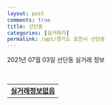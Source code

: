 ```yaml
---
layout: post
comments: true
title: 선단동
categories: [실거래가]
permalink: /apt/경기도 포천시 선단동
---
```


2021년 07월 03일 선단동 실거래 정보

<script type="text/javascript">
  google.charts.load('current', {'packages':['corechart']});
  google.charts.setOnLoadCallback(drawChart);

  function drawChart() {
    var data = google.visualization.arrayToDataTable([['거래일', '매매', '전월세', '전매'], ['20-07', 4, 0, 0], ['20-08', 1, 1, 0], ['20-09', 1, 0, 0], ['20-10', 1, 0, 0], ['20-11', 2, 1, 0], ['20-12', 1, 0, 0], ['21-01', 5, 2, 0], ['21-02', 6, 1, 0], ['21-03', 6, 0, 0], ['21-04', 6, 1, 0], ['21-05', 2, 0, 0], ['21-06', 6, 0, 0]]);

    var options = {
      title: '최근 유형별 거래량 추이',
      legend: { position: 'bottom' }
    };

    var chart = new google.visualization.LineChart(document.getElementById('columnchart_material'));
    chart.draw(data, (options));
  }
</script>

<div id="columnchart_material" style="width: 95%; margin-left: -35px; display: block"></div>
<br>
<table>
  <tr>
    <td colspan="4" style="font-weight: bold;"><a href="https://search.naver.com/search.naver?query=선단동 실거래정보없음">실거래정보없음</a></td>
  </tr>
    
</table>
    